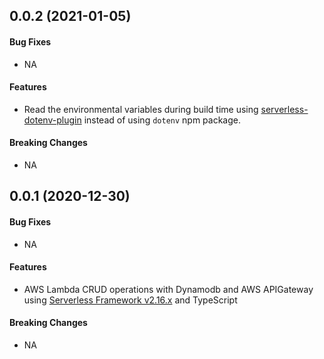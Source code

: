 <a name="v0.0.2"></a>
## 0.0.2 (2021-01-05)

#### Bug Fixes

* NA

#### Features

* Read the environmental variables during build time using [serverless-dotenv-plugin](https://github.com/colynb/serverless-dotenv-plugin#readme) instead of using `dotenv` npm package.

#### Breaking Changes

* NA


<a name="v0.0.1"></a>
## 0.0.1 (2020-12-30)

#### Bug Fixes

* NA

#### Features

* AWS Lambda CRUD operations with Dynamodb and AWS APIGateway using [Serverless Framework v2.16.x](https://www.serverless.com/) and TypeScript

#### Breaking Changes

* NA
